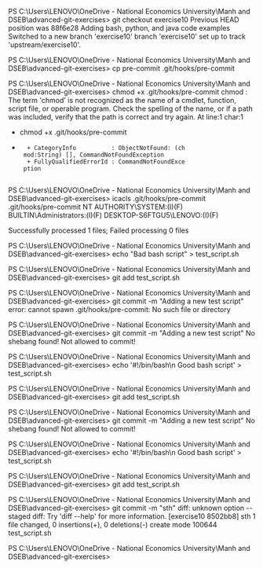 
PS C:\Users\LENOVO\OneDrive - National Economics University\Manh and DSEB\advanced-git-exercises>  git checkout exercise10
Previous HEAD position was 88f6e28 Adding bash, python, and java code examples
Switched to a new branch 'exercise10'
branch 'exercise10' set up to track 'upstream/exercise10'.

PS C:\Users\LENOVO\OneDrive - National Economics University\Manh and DSEB\advanced-git-exercises> cp pre-commit .git/hooks/pre-commit

PS C:\Users\LENOVO\OneDrive - National Economics University\Manh and DSEB\advanced-git-exercises> chmod +x .git/hooks/pre-commit
chmod : The term 'chmod' is not recognized as the
name of a cmdlet, function, script file, or
operable program. Check the spelling of the name,
or if a path was included, verify that the path
is correct and try again.
At line:1 char:1
+ chmod +x .git/hooks/pre-commit
+ ~~~~~
    + CategoryInfo          : ObjectNotFound: (ch
   mod:String) [], CommandNotFoundException
    + FullyQualifiedErrorId : CommandNotFoundExce
   ption


PS C:\Users\LENOVO\OneDrive - National Economics University\Manh and DSEB\advanced-git-exercises> icacls .git/hooks/pre-commit
.git/hooks/pre-commit NT AUTHORITY\SYSTEM:(I)(F)
                      BUILTIN\Administrators:(I)(F)
                      DESKTOP-S6FTGU5\LENOVO:(I)(F)

Successfully processed 1 files; Failed processing 0 files

PS C:\Users\LENOVO\OneDrive - National Economics University\Manh and DSEB\advanced-git-exercises> echo "Bad bash script" > test_script.sh

PS C:\Users\LENOVO\OneDrive - National Economics University\Manh and DSEB\advanced-git-exercises> git add test_script.sh

PS C:\Users\LENOVO\OneDrive - National Economics University\Manh and DSEB\advanced-git-exercises> git commit -m "Adding a new test script"
error: cannot spawn .git/hooks/pre-commit: No such file or directory

PS C:\Users\LENOVO\OneDrive - National Economics University\Manh and DSEB\advanced-git-exercises> git commit -m "Adding a new test script"
No shebang found! Not allowed to commit!

PS C:\Users\LENOVO\OneDrive - National Economics University\Manh and DSEB\advanced-git-exercises> echo '#!/bin/bash\n Good bash script' > test_script.sh

PS C:\Users\LENOVO\OneDrive - National Economics University\Manh and DSEB\advanced-git-exercises> git add test_script.sh

PS C:\Users\LENOVO\OneDrive - National Economics University\Manh and DSEB\advanced-git-exercises> git commit -m "Adding a new test script"
No shebang found! Not allowed to commit!

PS C:\Users\LENOVO\OneDrive - National Economics University\Manh and DSEB\advanced-git-exercises> echo '#!/bin/bash\n Good bash script' > test_script.sh

PS C:\Users\LENOVO\OneDrive - National Economics University\Manh and DSEB\advanced-git-exercises> git add test_script.sh

PS C:\Users\LENOVO\OneDrive - National Economics University\Manh and DSEB\advanced-git-exercises> git commit -m "sth"
diff: unknown option -- staged
diff: Try 'diff --help' for more information.
[exercise10 8502bb8] sth
 1 file changed, 0 insertions(+), 0 deletions(-)
 create mode 100644 test_script.sh

PS C:\Users\LENOVO\OneDrive - National Economics University\Manh and DSEB\advanced-git-exercises>    